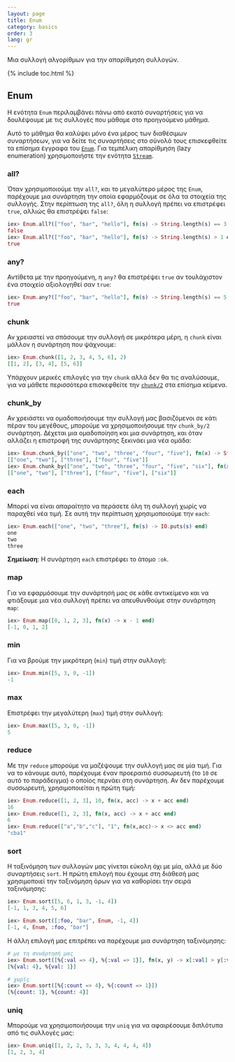 ```yaml
---
layout: page
title: Enum
category: basics
order: 3
lang: gr
---
```


Μια συλλογή αλγορίθμων για την απαρίθμηση συλλογών.

{% include toc.html %}

## Enum

Η ενότητα `Enum` περιλαμβάνει πάνω από εκατό συναρτήσεις για να δουλέψουμε με τις συλλογές που μάθαμε στο προηγούμενο μάθημα.

Αυτό το μάθημα θα καλύψει μόνο ένα μέρος των διαθέσιμων συναρτήσεων, για να δείτε τις συναρτήσεις στο σύνολό τους επισκεφθείτε τα επίσημα έγγραφα του [`Enum`](http://elixir-lang.org/docs/stable/elixir/Enum.html).  Για τεμπέλικη απαρίθμηση (lazy enumeration) χρησιμοποιήστε την ενότητα [`Stream`](http://elixir-lang.org/docs/stable/elixir/Stream.html).


### all?

Όταν χρησιμοποιούμε την `all?`, και το μεγαλύτερο μέρος της `Enum`, παρέχουμε μια συνάρτηση την οποία εφαρμόζουμε σε όλα τα στοιχεία της συλλογής.  Στην περίπτωση της `all?`, όλη η συλλογή πρέπει να επιστρέφει `true`, αλλιώς θα επιστρέψει `false`:

```elixir
iex> Enum.all?(["foo", "bar", "hello"], fn(s) -> String.length(s) == 3 end)
false
iex> Enum.all?(["foo", "bar", "hello"], fn(s) -> String.length(s) > 1 end)
true
```

### any?

Αντίθετα με την προηγούμενη, η `any?` θα επιστρέψει `true` αν τουλάχιστον ένα στοιχείο αξιολογηθεί σαν `true`:

```elixir
iex> Enum.any?(["foo", "bar", "hello"], fn(s) -> String.length(s) == 5 end)
true
```

### chunk

Αν χρειαστεί να σπάσουμε την συλλογή σε μικρότερα μέρη, η `chunk` είναι μάλλον η συνάρτηση που ψάχνουμε:

```elixir
iex> Enum.chunk([1, 2, 3, 4, 5, 6], 2)
[[1, 2], [3, 4], [5, 6]]
```

Yπάρχουν μερικές επιλογές για την `chunk` αλλά δεν θα τις αναλύσουμε, για να μάθετε περισσότερα επισκεφθείτε την [`chunk/2`](http://elixir-lang.org/docs/stable/elixir/Enum.html#chunk/2) στα επίσημα κείμενα.

### chunk_by

Αν χρειάστει να ομαδοποιήσουμε την συλλογή μας βασιζόμενοι σε κάτι πέραν του μεγέθους, μπορούμε να χρησιμοποιήσουμε την `chunk_by/2` συνάρτηση.  Δέχεται μια ομαδοποίηση και μια συνάρτηση, και όταν αλλάζει η επιστροφή της συνάρτησης ξεκινάει μια νέα ομάδα:

```elixir
iex> Enum.chunk_by(["one", "two", "three", "four", "five"], fn(x) -> String.length(x) end)
[["one", "two"], ["three"], ["four", "five"]]
iex> Enum.chunk_by(["one", "two", "three", "four", "five", "six"], fn(x) -> String.length(x) end)
[["one", "two"], ["three"], ["four", "five"], ["six"]]
```

### each

Μπορεί να είναι απαραίτητο να περάσετε όλη τη συλλογή χωρίς να παραχθεί νέα τιμή. Σε αυτή την περίπτωση χρησιμοποιούμε την `each`:

```elixir
iex> Enum.each(["one", "two", "three"], fn(s) -> IO.puts(s) end)
one
two
three
```

__Σημείωση__: Η συνάρτηση `each` επιστρέφει το άτομο `:ok`.

### map

Για να εφαρμόσουμε την συνάρτησή μας σε κάθε αντικείμενο και να φτιάξουμε μια νέα συλλογή πρέπει να απευθυνθούμε στην συνάρτηση `map`:

```elixir
iex> Enum.map([0, 1, 2, 3], fn(x) -> x - 1 end)
[-1, 0, 1, 2]
```

### min

Για να βρούμε την μικρότερη (`min`) τιμή στην συλλογή:

```elixir
iex> Enum.min([5, 3, 0, -1])
-1
```

### max

Επιστρέφει την μεγαλύτερη (`max`) τιμή στην συλλογή:

```elixir
iex> Enum.max([5, 3, 0, -1])
5
```

### reduce

Με την `reduce` μπορούμε να μαζέψουμε την συλλογή μας σε μία τιμή.  Για να το κάνουμε αυτό, παρέχουμε έναν προεραιτιό συσσωρευτή (το `10` σε αυτό το παράδειγμα) ο οποίος περνάει στη συνάρτηση.  Αν δεν παρέχουμε συσσωρευτή, χρησιμοποιείται η πρώτη τιμή:

```elixir
iex> Enum.reduce([1, 2, 3], 10, fn(x, acc) -> x + acc end)
16
iex> Enum.reduce([1, 2, 3], fn(x, acc) -> x + acc end)
6
iex> Enum.reduce(["a","b","c"], "1", fn(x,acc)-> x <> acc end)
"cba1"
```

### sort

Η ταξινόμηση των συλλογών μας γίνεται εύκολη όχι με μία, αλλά με δύο συναρτήσεις `sort`.  Η πρώτη επιλογή που έχουμε στη διάθεσή μας χρησιμοποιεί την ταξινόμηση όρων για να καθορίσει την σειρά ταξινόμησης:

```elixir
iex> Enum.sort([5, 6, 1, 3, -1, 4])
[-1, 1, 3, 4, 5, 6]

iex> Enum.sort([:foo, "bar", Enum, -1, 4])
[-1, 4, Enum, :foo, "bar"]
```

Η άλλη επιλογή μας επιτρέπει να παρέχουμε μια συνάρτηση ταξινόμησης:

```elixir
# με τη συνάρτησή μας
iex> Enum.sort([%{:val => 4}, %{:val => 1}], fn(x, y) -> x[:val] > y[:val] end)
[%{val: 4}, %{val: 1}]

# χωρίς
iex> Enum.sort([%{:count => 4}, %{:count => 1}])
[%{count: 1}, %{count: 4}]
```

### uniq

Μπορούμε να χρησιμοποιήσουμε την `uniq` για να αφαιρέσουμε διπλότυπα από τις συλλογές μας:

```elixir
iex> Enum.uniq([1, 2, 2, 3, 3, 3, 4, 4, 4, 4])
[1, 2, 3, 4]
```
